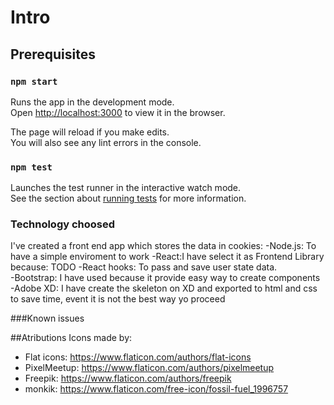 # Intro

## Prerequisites




### `npm start`

Runs the app in the development mode.<br />
Open [http://localhost:3000](http://localhost:3000) to view it in the browser.

The page will reload if you make edits.<br />
You will also see any lint errors in the console.

### `npm test`

Launches the test runner in the interactive watch mode.<br />
See the section about [running tests](https://facebook.github.io/create-react-app/docs/running-tests) for more information.





### Technology choosed
I've created a front end app which stores the data in cookies:
-Node.js: To have a simple enviroment to work
-React:I have select it as Frontend Library because: TODO
	-React hooks: To pass and save user state data.		
-Bootstrap: I have used because it provide easy way to create components
-Adobe XD: I have create the skeleton on XD and exported to html and css to save time, event it is not the best way yo proceed


###Known issues



##Atributions
Icons made by:
* Flat icons: 	https://www.flaticon.com/authors/flat-icons
* PixelMeetup: 	https://www.flaticon.com/authors/pixelmeetup
* Freepik: 		https://www.flaticon.com/authors/freepik
* monkik: 		https://www.flaticon.com/free-icon/fossil-fuel_1996757